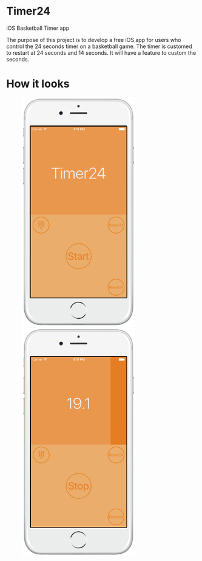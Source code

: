 # Timer24
iOS Basketball Timer app

The purpose of this project is to develop a free iOS app for users who control the 24 seconds timer on a basketball game.
The timer is customed to restart at 24 seconds and 14 seconds. It will have a feature to custom the seconds.

# How it looks
<p align="left" >
  <img src="Timer24Start_portrait.png" title="Timer24 Start Demo Image" float=left width=300 hspace=40>
  <img src="Timer24Run_portrait.png" title="Timer24 Run Demo Image" float=left width=300 hspace=40>
</p>
